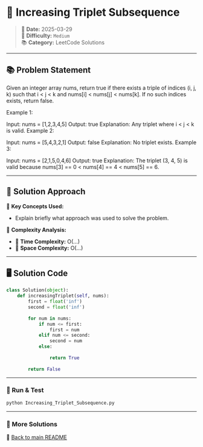 
# 🌟 Increasing Triplet Subsequence

> 📏 **Date:** 2025-03-29  
> 🌟 **Difficulty:** `Medium`  
> 📚 **Category:** LeetCode Solutions  

---

## 📚 Problem Statement  
Given an integer array nums, return true if there exists a triple of indices (i, j, k) such that i < j < k and nums[i] < nums[j] < nums[k]. If no such indices exists, return false.

 

Example 1:

Input: nums = [1,2,3,4,5]
Output: true
Explanation: Any triplet where i < j < k is valid.
Example 2:

Input: nums = [5,4,3,2,1]
Output: false
Explanation: No triplet exists.
Example 3:

Input: nums = [2,1,5,0,4,6]
Output: true
Explanation: The triplet (3, 4, 5) is valid because nums[3] == 0 < nums[4] == 4 < nums[5] == 6.

---

## 💪 Solution Approach  
🔹 **Key Concepts Used:**  
- Explain briefly what approach was used to solve the problem.

🔹 **Complexity Analysis:**  
- 🫠 **Time Complexity:** O(...)  
- 📂 **Space Complexity:** O(...)  

---

## 🖥️ Solution Code  
```python
class Solution(object):
    def increasingTriplet(self, nums):
        first = float('inf')
        second = float('inf')
        
        for num in nums:
            if num <= first:
                first = num  
            elif num <= second:
                second = num  
            else:
                
                return True
        
        return False
```

---

### 🚀 Run & Test  
```bash
python Increasing_Triplet_Subsequence.py
```

---

### 🔗 More Solutions  
📌 [Back to main README](../../README.md)
